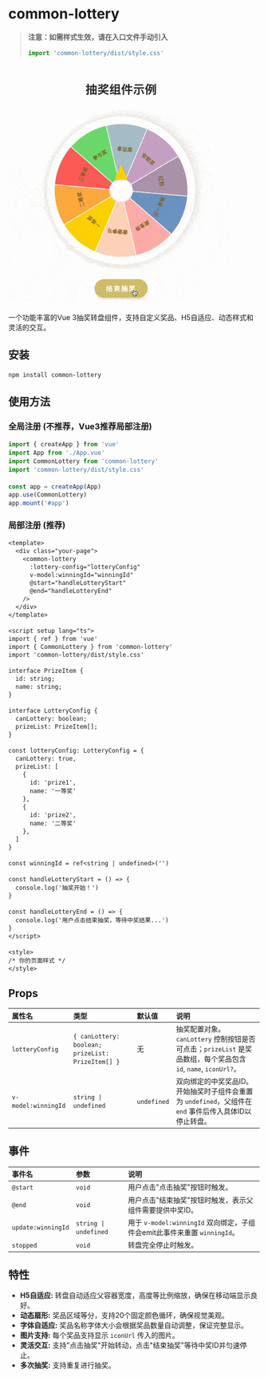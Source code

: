 # common-lottery

> **注意：如需样式生效，请在入口文件手动引入**
> ```js
> import 'common-lottery/dist/style.css'
> ```

![图片描述](https://raw.githubusercontent.com/Alexaa123/common-lottery/main/src/assets/demo.gif)

一个功能丰富的Vue 3抽奖转盘组件，支持自定义奖品、H5自适应、动态样式和灵活的交互。

## 安装

```bash
npm install common-lottery
```

## 使用方法

### 全局注册 (不推荐，Vue3推荐局部注册)

```typescript
import { createApp } from 'vue'
import App from './App.vue'
import CommonLottery from 'common-lottery'
import 'common-lottery/dist/style.css'

const app = createApp(App)
app.use(CommonLottery)
app.mount('#app')
```

### 局部注册 (推荐)

```vue
<template>
  <div class="your-page">
    <common-lottery
      :lottery-config="lotteryConfig"
      v-model:winningId="winningId"
      @start="handleLotteryStart"
      @end="handleLotteryEnd"
    />
  </div>
</template>

<script setup lang="ts">
import { ref } from 'vue'
import { CommonLottery } from 'common-lottery'
import 'common-lottery/dist/style.css'

interface PrizeItem {
  id: string;
  name: string;
}

interface LotteryConfig {
  canLottery: boolean;
  prizeList: PrizeItem[];
}

const lotteryConfig: LotteryConfig = {
  canLottery: true,
  prizeList: [
    { 
      id: 'prize1', 
      name: '一等奖'
    },
    { 
      id: 'prize2', 
      name: '二等奖'
    },
  ]
}

const winningId = ref<string | undefined>('')

const handleLotteryStart = () => {
  console.log('抽奖开始！')
}

const handleLotteryEnd = () => {
  console.log('用户点击结束抽奖，等待中奖结果...')
}
</script>

<style>
/* 你的页面样式 */
</style>
```

## Props

| 属性名          | 类型                 | 默认值 | 说明                                                     |
| :-------------- | :------------------- | :----- | :------------------------------------------------------- |
| `lotteryConfig` | `{ canLottery: boolean; prizeList: PrizeItem[] }` | 无     | 抽奖配置对象。`canLottery` 控制按钮是否可点击；`prizeList` 是奖品数组，每个奖品包含 `id`, `name`, `iconUrl?`。 |
| `v-model:winningId` | `string \| undefined` | `undefined` | 双向绑定的中奖奖品ID。开始抽奖时子组件会重置为 `undefined`，父组件在 `end` 事件后传入具体ID以停止转盘。 |

## 事件

| 事件名           | 参数      | 说明                                                     |
| :--------------- | :-------- | :------------------------------------------------------- |
| `@start`         | `void`    | 用户点击"点击抽奖"按钮时触发。                            |
| `@end`           | `void`    | 用户点击"结束抽奖"按钮时触发，表示父组件需要提供中奖ID。  |
| `update:winningId` | `string \| undefined` | 用于 `v-model:winningId` 双向绑定，子组件会emit此事件来重置 `winningId`。 |
| `stopped`        | `void`    | 转盘完全停止时触发。                                      |

## 特性

*   **H5自适应:** 转盘自动适应父容器宽度，高度等比例缩放，确保在移动端显示良好。
*   **动态扇形:** 奖品区域等分，支持20个固定颜色循环，确保视觉美观。
*   **字体自适应:** 奖品名称字体大小会根据奖品数量自动调整，保证完整显示。
*   **图片支持:** 每个奖品支持显示 `iconUrl` 传入的图片。
*   **灵活交互:** 支持"点击抽奖"开始转动，点击"结束抽奖"等待中奖ID并匀速停止。
*   **多次抽奖:** 支持重复进行抽奖。 